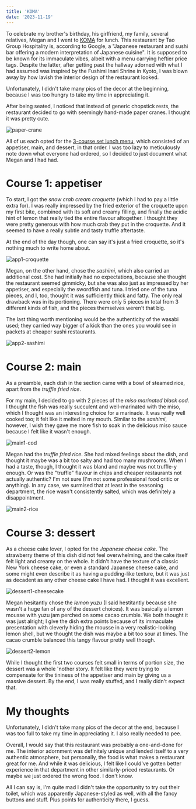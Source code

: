 ```yaml
---
title: 'KOMA'
date: '2023-11-19'
---
```


To celebrate my brother's birthday, his girlfriend, my family, several relatives, Megan and I went to [KOMA](https://komasingapore.com/) for lunch. This restaurant by Tao Group Hospitality is, according to Google, a "Japanese restaurant and sushi bar offering a modern interpretation of Japanese cuisine". It is supposed to be known for its immaculate vibes, albeit with a menu carrying heftier price tags. Despite the latter, after getting past the hallway adorned with what I had assumed was inspired by the Fushimi Inari Shrine in Kyoto, I was blown away by how lavish the interior design of the restaurant looked. 

Unfortunately, I didn't take many pics of the decor at the beginning, because I was too hungry to take my time in appreciating it.

After being seated, I noticed that instead of generic chopstick rests, the restaurant decided to go with seemingly hand-made paper cranes. I thought it was pretty cute.

![paper-crane](/images/posts/food/koma/paper-crane.jpg)

All of us each opted for the [3-course set lunch menu](https://komasingapore.com/menus/lunch/), which consisted of an appetiser, main, and dessert, in that order. I was too lazy to meticulously note down what everyone had ordered, so I decided to just document what Megan and I had had.

# Course 1: appetiser

To start, I got the *snow crab cream croquette* (which I had to pay a little extra for). I was really impressed by the fried exterior of the croquette upon my first bite, combined with its soft and creamy filling, and finally the acidic hint of lemon that really tied the entire flavour altogether. I thought they were pretty generous with how much crab they put in the croquette. And it seemed to have a really subtle and tasty truffle aftertaste.

At the end of the day though, one can say it's just a fried croquette, so it's nothing much to write home about.

![app1-croquette](/images/posts/food/koma/app1-croquette.jpg)

Megan, on the other hand, chose the *sashimi*, which also carried an additional cost. She had initially had no expectations, because she thought the restaurant seemed gimmicky, but she was also just as impressed by her appetiser, and especially the swordfish and tuna. I tried one of the tuna pieces, and I, too, thought it was sufficiently thick and fatty. The only real drawback was in its portioning. There were only 5 pieces in total from 3 different kinds of fish, and the pieces themselves weren't that big.

The last thing worth mentioning would be the authenticity of the wasabi used; they carried way bigger of a kick than the ones you would see in packets at cheaper sushi restaurants.

![app2-sashimi](/images/posts/food/koma/app2-sashimi.jpg)

# Course 2: main

As a preamble, each dish in the section came with a bowl of steamed rice, apart from the *truffle fried rice*.

For my main, I decided to go with 2 pieces of the *miso marinated black cod*. I thought the fish was really succulent and well-marinated with the miso, which I thought was an interesting choice for a marinade. It was really well cooked too; it felt like it melted in my mouth. Similar to the *sashimi*, however, I wish they gave me more fish to soak in the delicious miso sauce because I felt like it wasn't enough.

![main1-cod](/images/posts/food/koma/main1-cod.jpg)

Megan had the *truffle fried rice*. She had mixed feelings about the dish, and thought it maybe was a bit too salty and had too many mushrooms. When I had a taste, though, I thought it was bland and maybe was not truffle-y enough. Or was the "truffle" flavour in chips and cheaper restaurants not actually authentic? I'm not sure (I'm not some professional food critic or anything). In any case, we surmised that at least in the seasoning department, the rice wasn't consistently salted, which was definitely a disappointment.

![main2-rice](/images/posts/food/koma/main2-rice.jpg)

# Course 3: dessert

As a cheese cake lover, I opted for the *Japanese cheese cake*. The strawberry theme of this dish did not feel overwhelming, and the cake itself felt light and creamy on the whole. It didn't have the texture of a classic New York cheese cake, or even a standard Japanese cheese cake, and some might even describe it as having a pudding-like texture, but it was just as decadent as any other cheese cake I have had. I thought it was excellent.

![dessert1-cheesecake](/images/posts/food/koma/dessert1-cheesecake.jpg)

Megan hesitantly chose the *lemon yuzu* (I said hestitantly because she wasn't a huge fan of any of the dessert choices). It was basically a lemon mousse with yuzu jam perched on some cacao crumble. We both thought it was just alright; I give the dish extra points because of its immaculate presentation with cleverly hiding the mousse in a very realistic-looking lemon shell, but we thought the dish was maybe a bit too sour at times. The cacao crumble balanced this tangy flavour pretty well though.

![dessert2-lemon](/images/posts/food/koma/dessert2-lemon.jpg)

While I thought the first two courses felt small in terms of portion size, the dessert was a whole 'nother story. It felt like they were trying to compensate for the tininess of the appetiser and main by giving us a massive dessert. By the end, I was really stuffed, and I really didn't expect that.

# My thoughts

Unfortunately, I didn't take many pics of the decor at the end, because I was too full to take my time in appreciating it. I also really needed to pee.

Overall, I would say that this restaurant was probably a one-and-done for me. The interior adornment was definitely unique and lended itself to a very authentic atmosphere, but personally, the food is what makes a restaurant great for me. And while it was delicious, I felt like I could've gotten better experience in that department in other similarly-priced restaurants. Or maybe we just ordered the wrong food. I don't know.

All I can say is, I'm quite mad I didn't take the opportunity to try out their toilet, which was apparently Japanese-styled as well, with all the fancy buttons and stuff. Plus points for authenticity there, I guess.
